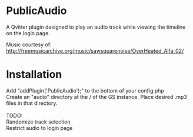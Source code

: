 # PublicAudio
A Qvitter plugin designed to play an audio track while viewing the timeline on the login page.

Music courtesy of:
http://freemusicarchive.org/music/sawsquarenoise/OverHeated_Alfa_02/


Installation
============
Add "addPlugin('PublicAudio');"
to the bottom of your config.php<br />
Create an "audio" directory at the / of the GS instance.
Place desired .mp3 files in that directory.<br />
<br />
TODO:<br />
Randomize track selection<br />
Restrict audio to login page
